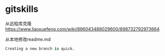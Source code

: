 # gitskills
从远程库克隆 https://www.liaoxuefeng.com/wiki/896043488029600/898732792973664

从本地修改readme.md

```python
Creating a new branch is quick.
```